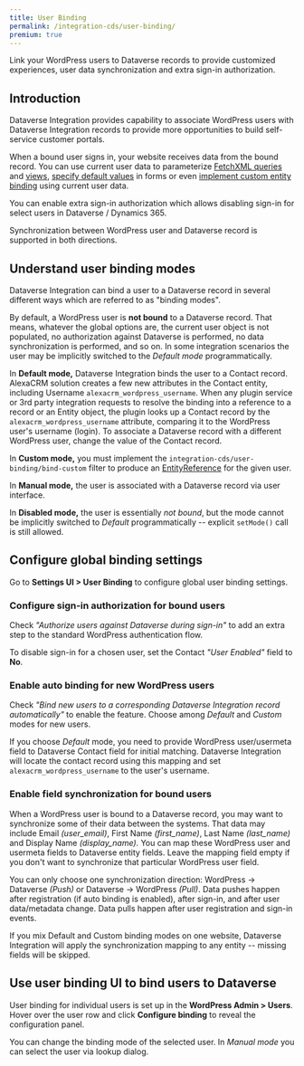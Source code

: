 ```yaml
---
title: User Binding
permalink: /integration-cds/user-binding/
premium: true
---
```


<p class="lead">Link your WordPress users to Dataverse records to provide customized experiences, user data synchronization and extra sign-in authorization.</p>

## Introduction

Dataverse Integration provides capability to associate WordPress users with Dataverse Integration records to provide more opportunities to build self-service customer portals.

When a bound user signs in, your website receives data from the bound record. You can use current user data to parameterize [FetchXML queries](../fetchxml/) and [views](../views/#prepare-the-view-for-use), [specify default values](../forms/#default-values) in forms or even [implement custom entity binding](../entity-binding/#implement-custom-binding) using current user data.

You can enable extra sign-in authorization which allows disabling sign-in for select users in Dataverse / Dynamics 365.

Synchronization between WordPress user and Dataverse record is supported in both directions.

## Understand user binding modes

Dataverse Integration can bind a user to a Dataverse record in several different ways which are referred to as "binding modes".

By default, a WordPress user is **not bound** to a Dataverse record. That means, whatever the global options are, the current user object is not populated, no authorization against Dataverse is performed, no data synchronization is performed, and so on. In some integration scenarios the user may be implicitly switched to the *Default mode* programmatically.

In **Default mode,** Dataverse Integration binds the user to a Contact record. AlexaCRM solution creates a few new attributes in the Contact entity, including Username `alexacrm_wordpress_username`. When any plugin service or 3rd party integration requests to resolve the binding into a reference to a record or an Entity object, the plugin looks up a Contact record by the `alexacrm_wordpress_username` attribute, comparing it to the WordPress user's username (login). To associate a Dataverse record with a different WordPress user, change the value of the Contact record.

In **Custom mode,** you must implement the `integration-cds/user-binding/bind-custom` filter to produce an [EntityReference](https://github.com/AlexaCRM/dynamics-webapi-toolkit/blob/master/src/Xrm/EntityReference.php) for the given user. 

In **Manual mode,** the user is associated with a Dataverse record via user interface.

In **Disabled mode,** the user is essentially *not bound*, but the mode cannot be implicitly switched to *Default* programmatically -- explicit `setMode()` call is still allowed.

## Configure global binding settings

Go to **Settings UI > User Binding** to configure global user binding settings.

### Configure sign-in authorization for bound users

Check *"Authorize users against Dataverse during sign-in"* to add an extra step to the standard WordPress authentication flow.

To disable sign-in for a chosen user, set the Contact *"User Enabled"* field to **No**.

### Enable auto binding for new WordPress users

Check *"Bind new users to a corresponding Dataverse Integration record automatically"* to enable the feature. Choose among *Default* and *Custom* modes for new users.

If you choose *Default* mode, you need to provide WordPress user/usermeta field to Dataverse Contact field for initial matching. Dataverse Integration will locate the contact record using this mapping and set `alexacrm_wordpress_username` to the user's username.

### Enable field synchronization for bound users

When a WordPress user is bound to a Dataverse record, you may want to synchronize some of their data between the systems. That data may include Email *(user_email)*, First Name *(first_name)*, Last Name *(last_name)* and Display Name *(display_name).* You can map these WordPress user and usermeta fields to Dataverse entity fields. Leave the mapping field empty if you don't want to synchronize that particular WordPress user field.

You can only choose one synchronization direction: WordPress → Dataverse *(Push)* or Dataverse → WordPress *(Pull)*. Data pushes happen after registration (if auto binding is enabled), after sign-in, and after user data/metadata change. Data pulls happen after user registration and sign-in events.

If you mix Default and Custom binding modes on one website, Dataverse Integration will apply the synchronization mapping to any entity -- missing fields will be skipped.

## Use user binding UI to bind users to Dataverse

User binding for individual users is set up in the **WordPress Admin > Users**. Hover over the user row and click **Configure binding** to reveal the configuration panel.

You can change the binding mode of the selected user. In *Manual mode* you can select the user via lookup dialog.
